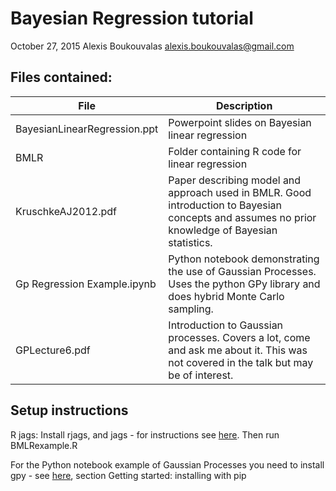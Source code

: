 # Bayesian Regression tutorial
October 27, 2015
Alexis Boukouvalas alexis.boukouvalas@gmail.com


## Files contained:
|File | Description | 
|------------- | -------------|
|BayesianLinearRegression.ppt | Powerpoint slides on Bayesian linear regression |
|BMLR | Folder containing R code for linear regression |
|KruschkeAJ2012.pdf| Paper describing model and approach used in BMLR. Good introduction to Bayesian concepts and assumes no prior knowledge of Bayesian statistics. |
|Gp Regression Example.ipynb| Python notebook demonstrating the use of Gaussian Processes. Uses the python GPy library and does hybrid Monte Carlo sampling. |
|GPLecture6.pdf| Introduction to Gaussian processes. Covers a lot, come and ask me about it. This was not covered in the talk but may be of interest. |

## Setup instructions
R jags:
Install rjags, and jags - for instructions see [here](https://sites.google.com/site/doingbayesiandataanalysis/software-installation). 
Then run BMLRexample.R 

For the Python notebook example of Gaussian Processes you need to install gpy - see [here](https://github.com/SheffieldML/GPy), section Getting started: installing with pip



